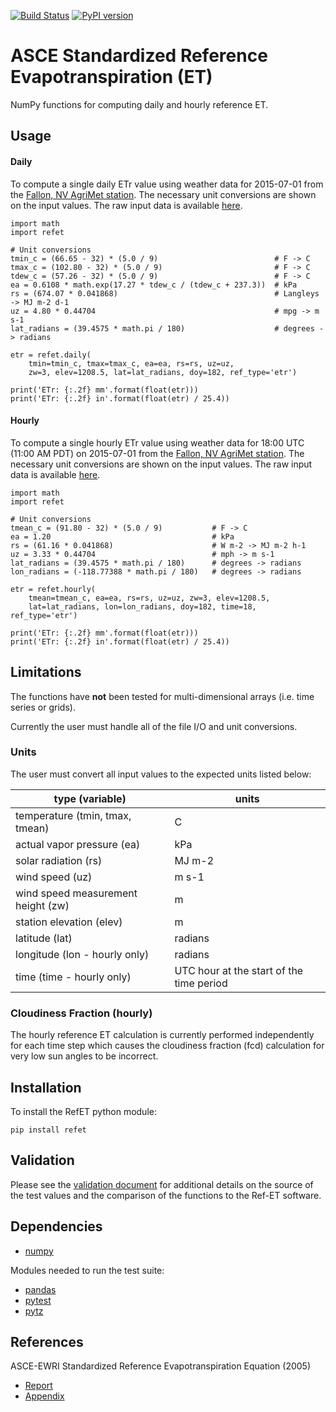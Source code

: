 [![Build Status](https://travis-ci.org/Open-ET/RefET.svg?branch=master)](https://travis-ci.org/Open-ET/RefET)
[![PyPI version](https://badge.fury.io/py/RefET.svg)](https://badge.fury.io/py/RefET)

# ASCE Standardized Reference Evapotranspiration (ET)

NumPy functions for computing daily and hourly reference ET.

## Usage

#### Daily

To compute a single daily ETr value using weather data for 2015-07-01 from the [Fallon, NV AgriMet station](https://www.usbr.gov/pn/agrimet/agrimetmap/falnda.html).
The necessary unit conversions are shown on the input values.
The raw input data is available [here](https://www.usbr.gov/pn-bin/daily.pl?station=FALN&year=2015&month=7&day=1&year=2015&month=7&day=1&pcode=ETRS&pcode=MN&pcode=MX&pcode=SR&pcode=YM&pcode=UA).

```
import math
import refet

# Unit conversions
tmin_c = (66.65 - 32) * (5.0 / 9)                          # F -> C
tmax_c = (102.80 - 32) * (5.0 / 9)                         # F -> C
tdew_c = (57.26 - 32) * (5.0 / 9)                          # F -> C
ea = 0.6108 * math.exp(17.27 * tdew_c / (tdew_c + 237.3))  # kPa
rs = (674.07 * 0.041868)                                   # Langleys -> MJ m-2 d-1
uz = 4.80 * 0.44704                                        # mpg -> m s-1
lat_radians = (39.4575 * math.pi / 180)                    # degrees -> radians

etr = refet.daily(
    tmin=tmin_c, tmax=tmax_c, ea=ea, rs=rs, uz=uz,
    zw=3, elev=1208.5, lat=lat_radians, doy=182, ref_type='etr')

print('ETr: {:.2f} mm'.format(float(etr)))
print('ETr: {:.2f} in'.format(float(etr) / 25.4))
```

#### Hourly

To compute a single hourly ETr value using weather data for 18:00 UTC (11:00 AM PDT) on 2015-07-01 from the [Fallon, NV AgriMet station](https://www.usbr.gov/pn/agrimet/agrimetmap/falnda.html).
The necessary unit conversions are shown on the input values.
The raw input data is available [here](https://www.usbr.gov/pn-bin/instant.pl?station=FALN&year=2015&month=7&day=1&year=2015&month=7&day=1&pcode=OB&pcode=EA&pcode=WS&pcode=SI&print_hourly=1).

```
import math
import refet

# Unit conversions
tmean_c = (91.80 - 32) * (5.0 / 9)           # F -> C
ea = 1.20                                    # kPa
rs = (61.16 * 0.041868)                      # W m-2 -> MJ m-2 h-1
uz = 3.33 * 0.44704                          # mph -> m s-1
lat_radians = (39.4575 * math.pi / 180)      # degrees -> radians
lon_radians = (-118.77388 * math.pi / 180)   # degrees -> radians

etr = refet.hourly(
    tmean=tmean_c, ea=ea, rs=rs, uz=uz, zw=3, elev=1208.5,
    lat=lat_radians, lon=lon_radians, doy=182, time=18, ref_type='etr')

print('ETr: {:.2f} mm'.format(float(etr)))
print('ETr: {:.2f} in'.format(float(etr) / 25.4))
```

## Limitations

The functions have **not** been tested for multi-dimensional arrays (i.e. time series or grids).

Currently the user must handle all of the file I/O and unit conversions.

### Units

The user must convert all input values to the expected units listed below:

type (variable) | units
-----|------
temperature (tmin, tmax, tmean) | C
actual vapor pressure (ea) | kPa
solar radiation (rs) | MJ m-2
wind speed (uz) | m s-1
wind speed measurement height (zw) | m
station elevation (elev) | m
latitude (lat) | radians
longitude (lon - hourly only) | radians
time (time - hourly only) | UTC hour at the start of the time period

### Cloudiness Fraction (hourly)

The hourly reference ET calculation is currently performed independently for each time step which causes the cloudiness fraction (fcd) calculation for very low sun angles to be incorrect.

## Installation

To install the RefET python module:
```
pip install refet
```

## Validation

Please see the [validation document](VALIDATION.md) for additional details on the source of the test values and the comparison of the functions to the Ref-ET software.

## Dependencies

* [numpy](http://www.numpy.org)

Modules needed to run the test suite:
* [pandas](http://pandas.pydata.org)
* [pytest](https://docs.pytest.org/en/latest/)
* [pytz](http://pythonhosted.org/pytz/)

## References

ASCE-EWRI Standardized Reference Evapotranspiration Equation (2005)
* [Report](http://www.kimberly.uidaho.edu/water/asceewri/ascestzdetmain2005.pdf)
* [Appendix](http://www.kimberly.uidaho.edu/water/asceewri/appendix.pdf)
